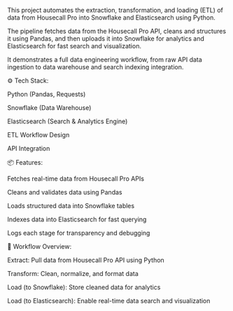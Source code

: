 This project automates the extraction, transformation, and loading (ETL) of data from Housecall Pro into Snowflake and Elasticsearch using Python.

The pipeline fetches data from the Housecall Pro API, cleans and structures it using Pandas, and then uploads it into Snowflake for analytics and Elasticsearch for fast search and visualization.

It demonstrates a full data engineering workflow, from raw API data ingestion to data warehouse and search indexing integration.

⚙️ Tech Stack:

Python (Pandas, Requests)

Snowflake (Data Warehouse)

Elasticsearch (Search & Analytics Engine)

ETL Workflow Design

API Integration

📦 Features:

Fetches real-time data from Housecall Pro APIs

Cleans and validates data using Pandas

Loads structured data into Snowflake tables

Indexes data into Elasticsearch for fast querying

Logs each stage for transparency and debugging

🚀 Workflow Overview:

Extract: Pull data from Housecall Pro API using Python

Transform: Clean, normalize, and format data

Load (to Snowflake): Store cleaned data for analytics

Load (to Elasticsearch): Enable real-time data search and visualization
